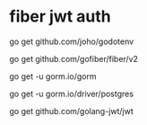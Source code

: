 # fiber jwt auth

go get github.com/joho/godotenv

go get github.com/gofiber/fiber/v2

go get -u gorm.io/gorm

go get -u gorm.io/driver/postgres

go get github.com/golang-jwt/jwt